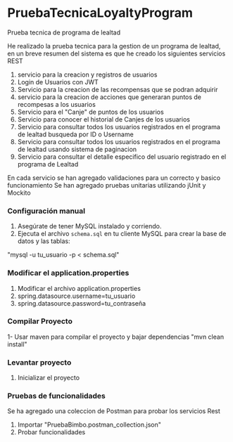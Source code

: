 # PruebaTecnicaLoyaltyProgram
Prueba tecnica de programa de lealtad

He realizado la prueba tecnica para la gestion de un programa de lealtad, en un breve resumen del sistema es que he creado los siguientes servicios REST

1. servicio para la creacion y registros de usuarios
2. Login de Usuarios con JWT
3. Servicio para la creacion de las recompensas que se podran adquirir
4. servicio para la creacion de acciones que generaran puntos de recompesas a los usuarios
5. Servicio para el "Canje" de puntos de los usuarios
6. Servicio para conocer el historial de Canjes de los usuarios
7. Servicio para consultar todos los usuarios registrados en el programa de lealtad busqueda por ID o Username
8. Servicio para consultar todos los usuarios registrados en el programa de lealtad usando sistema de paginacion
9. Servicio para consultar el detalle especifico del usuario registrado en el programa de Lealtad

En cada servicio se han agregado validaciones para un correcto y basico funcionamiento
Se han agregado pruebas unitarias utilizando jUnit y Mockito

### Configuración manual

1. Asegúrate de tener MySQL instalado y corriendo.
2. Ejecuta el archivo `schema.sql` en tu cliente MySQL para crear la base de datos y las tablas:

"mysql -u tu_usuario -p < schema.sql"

### Modificar el application.properties 
1. Modificar el archivo application.properties
2. spring.datasource.username=tu_usuario
3. spring.datasource.password=tu_contraseña

### Compilar Proyecto
1- Usar maven para compilar el proyecto y bajar dependencias
"mvn clean install"

### Levantar proyecto
1. Inicializar el proyecto

### Pruebas de funcionalidades
Se ha agregado una coleccion de Postman para probar los servicios Rest 
1. Importar "PruebaBimbo.postman_collection.json"
2. Probar funcionalidades



